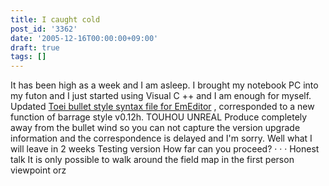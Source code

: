 ```yaml
---
title: I caught cold
post_id: '3362'
date: '2005-12-16T00:00:00+09:00'
draft: true
tags: []
---
```


It has been high as a week and I am asleep. I brought my notebook PC into my futon and I just started using Visual C ++ and I am enough for myself. Updated [Toei bullet style syntax file for EmEditor](https://danmaq.com/emeditor-danmakufu) , corresponded to a new function of barrage style v0.12h. TOUHOU UNREAL Produce completely away from the bullet wind so you can not capture the version upgrade information and the correspondence is delayed and I'm sorry. Well what I will leave in 2 weeks Testing version How far can you proceed? · · · Honest talk It is only possible to walk around the field map in the first person viewpoint orz
